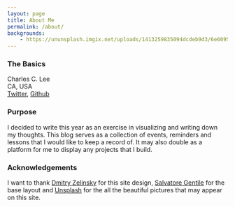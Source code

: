 ```yaml
---
layout: page
title: About Me
permalink: /about/
backgrounds:
    - https://ununsplash.imgix.net/uploads/1413259835094dcdeb9d3/6e609595?q=75&fm=jpg&s=6a4fc66161293fc4a43a6ca6f073d1c5
---
```


### The Basics
Charles C. Lee  
CA, USA  
[Twitter](https://twitter.com/ReallyChar), [Github](https://github.com/ChanChar)  

### Purpose

I decided to write this year as an exercise in visualizing and writing down my thoughts. This blog serves as a collection
of events, reminders and lessons that I would like to keep a record of. It may also double as a platform for me to display
any projects that I build. 

### Acknowledgements

I want to thank [Dmitry Zelinsky](https://dribbble.com/dddzzzru) for this site design, [Salvatore Gentile](https://github.com/SalGnt) 
for the base layout and [Unsplash](https://unsplash.com/) for the all the beautiful pictures that may appear on this site.